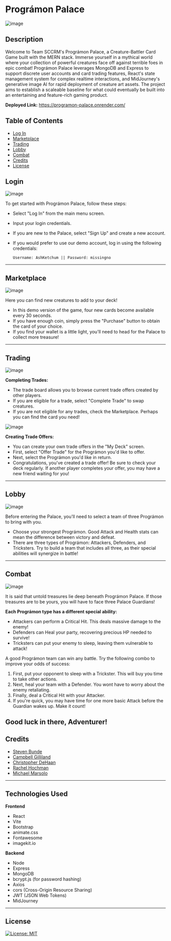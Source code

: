 # Prográmon Palace

![image](./client/src/images/homeMin.png)

## Description
Welcome to Team SCCRM's Prográmon Palace, a Creature-Battler Card Game built with the MERN stack. Immerse yourself in a mythical world where your collection of powerful creatures face off against terrible foes in epic combat! Prográmon Palace leverages MongoDB and Express to support discrete user accounts and card trading features, React's state management system for complex realtime interactions, and MidJourney's generative image AI for rapid deployment of creature art assets. The project aims to establish a scaleable baseline for what could eventually be built into an entertaining and feature-rich gaming product.

**Deployed Link:**  https://programon-palace.onrender.com/

## Table of Contents
- [Log In](#login)
- [Marketplace](#marketplace)
- [Trading](#trading)
- [Lobby](#lobby)
- [Combat](#combat)
- [Credits](#credits)
- [License](#license)

## Login

![image](./client/src/images/screenshots/screenshot1.jpg)

To get started with Prográmon Palace, follow these steps:
- Select "Log In" from the main menu screen.
- Input your login credentials.
- If you are new to the Palace, select "Sign Up" and create a new account.
- If you would prefer to use our demo account, log in using the following credentials:  

    ```Username: AshKetchum || Password: missingno```
---

## Marketplace

![image](./client/src/images/screenshots/screenshot2.jpg)

Here you can find new creatures to add to your deck!
- In this demo version of the game, four new cards become available every 30 seconds.
- If you have enough coin, simply press the "Purchase" button to obtain the card of your choice.
- If you find your wallet is a little light, you'll need to head for the Palace to collect more treasure!
---

## Trading

![image](./client/src/images/screenshots/screenshot3.jpg)

**Completing Trades:**

- The trade board allows you to browse current trade offers created by other players.
- If you are eligible for a trade, select "Complete Trade" to swap creatures.
- If you are not eligible for any trades, check the Marketplace. Perhaps you can find the card you need!

![image](./client/src/images/screenshots/screenshot4.jpg)

**Creating Trade Offers:**

- You can create your own trade offers in the "My Deck" screen.
- First, select "Offer Trade" for the Prográmon you'd like to offer.
- Next, select the Prográmon you'd like in return.
- Congratulations, you've created a trade offer! Be sure to check your deck regularly. If another player completes your offer, you may have a new friend waiting for you!
---

## Lobby

![image](./client/src/images/screenshots/screenshot5.jpg)

Before entering the Palace, you'll need to select a team of three Prográmon to bring with you.
- Choose your strongest Prográmon. Good Attack and Health stats can mean the difference between victory and defeat.
- There are three types of Prográmon: Attackers, Defenders, and Tricksters. Try to build a team that includes all three, as their special abilities will synergize in battle!
---

## Combat

![image](./client/src/images/screenshots/screenshot6.jpg)

It is said that untold treasures lie deep beneath Prográmon Palace. If those treasures are to be yours, you will have to face three Palace Guardians!
  
**Each Prográmon type has a different special ability:**
- Attackers can perform a Critical Hit. This deals massive damage to the enemy!
- Defenders can Heal your party, recovering precious HP needed to survive!
- Tricksters can put your enemy to sleep, leaving them vulnerable to attack!  

A good Prográmon team can win any battle. Try the following combo to improve your odds of success:
1. First, put your opponent to sleep with a Trickster. This will buy you time to take other actions.
2. Next, heal your team with a Defender. You wont have to worry about the enemy retaliating.
3. Finally, deal a Critical Hit with your Attacker.
4. If you're quick, you may have time for one more basic Attack before the Guardian wakes up. Make it count!

**Good luck in there, Adventurer!**
---

## Credits

- <a href="https://github.com/Bunde20">Steven Bunde</a>
- <a href="https://github.com/CambiG1123">Campbell Gilliland</a>
- <a href="https://github.com/ChrisDeHaan">Christopher DeHaan</a>
- <a href="https://github.com/RachelCodes42">Rachel Hochman</a>
- <a href="https://github.com/Elrond-Hubbard">Michael Marsolo</a>
---

## Technologies Used

**Frontend**

- React
- Vite
- Bootstrap
- animate.css
- Fontawesome
- imagekit.io

**Backend**

- Node
- Express
- MongoDB
- bcrypt.js (for password hashing)
- Axios
- cors (Cross-Origin Resource Sharing)
- JWT (JSON Web Tokens)
- MidJourney
---
## License
<!-- Add license badge and explanation here -->
[![License: MIT](https://img.shields.io/badge/License-MIT-yellow.svg)](https://opensource.org/licenses/MIT)